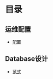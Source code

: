 # 目录

## 运维配置

* [配置](/Database/1.Database配置.md)

## Database设计

* [范式](/Database/2.Database设计规范.md)
